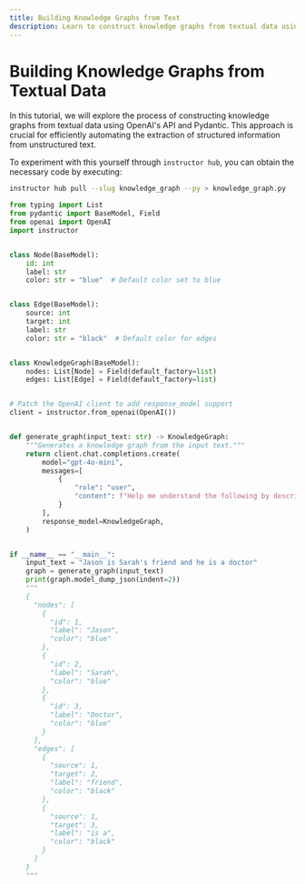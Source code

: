 ```yaml
---
title: Building Knowledge Graphs from Text
description: Learn to construct knowledge graphs from textual data using OpenAI's API and Pydantic in this comprehensive tutorial.
---
```


# Building Knowledge Graphs from Textual Data

In this tutorial, we will explore the process of constructing knowledge graphs from textual data using OpenAI's API and Pydantic. This approach is crucial for efficiently automating the extraction of structured information from unstructured text.

To experiment with this yourself through `instructor hub`, you can obtain the necessary code by executing:

```bash
instructor hub pull --slug knowledge_graph --py > knowledge_graph.py
```

```python
from typing import List
from pydantic import BaseModel, Field
from openai import OpenAI
import instructor


class Node(BaseModel):
    id: int
    label: str
    color: str = "blue"  # Default color set to blue


class Edge(BaseModel):
    source: int
    target: int
    label: str
    color: str = "black"  # Default color for edges


class KnowledgeGraph(BaseModel):
    nodes: List[Node] = Field(default_factory=list)
    edges: List[Edge] = Field(default_factory=list)


# Patch the OpenAI client to add response_model support
client = instructor.from_openai(OpenAI())


def generate_graph(input_text: str) -> KnowledgeGraph:
    """Generates a knowledge graph from the input text."""
    return client.chat.completions.create(
        model="gpt-4o-mini",
        messages=[
            {
                "role": "user",
                "content": f"Help me understand the following by describing it as a detailed knowledge graph: {input_text}",
            }
        ],
        response_model=KnowledgeGraph,
    )


if __name__ == "__main__":
    input_text = "Jason is Sarah's friend and he is a doctor"
    graph = generate_graph(input_text)
    print(graph.model_dump_json(indent=2))
    """
    {
      "nodes": [
        {
          "id": 1,
          "label": "Jason",
          "color": "blue"
        },
        {
          "id": 2,
          "label": "Sarah",
          "color": "blue"
        },
        {
          "id": 3,
          "label": "Doctor",
          "color": "blue"
        }
      ],
      "edges": [
        {
          "source": 1,
          "target": 2,
          "label": "friend",
          "color": "black"
        },
        {
          "source": 1,
          "target": 3,
          "label": "is a",
          "color": "black"
        }
      ]
    }
    """
```